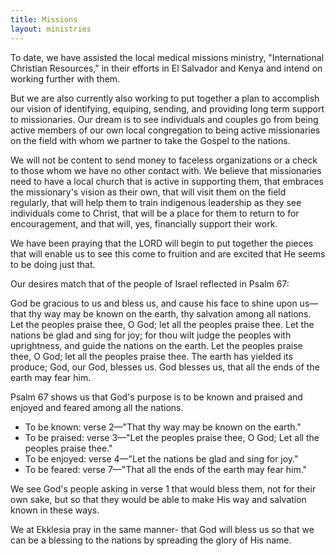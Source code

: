```yaml
---
title: Missions
layout: ministries
---
```


To date, we have assisted the local medical missions ministry, "International Christian Resources," in their efforts in El Salvador and Kenya and intend on working further with them.

But we are also currently also working to put together a plan to accomplish our vision of identifying, equiping, sending, and providing long term support to missionaries.  Our dream is to see individuals and couples go from being active members of our own local congregation to being active missionaries on the field with whom we partner to take the Gospel to the nations.

We will not be content to send money to faceless organizations or a check to those whom we have no other contact with.  We believe that missionaries need to have a local church that is active in supporting them, that embraces the missionary's vision as their own, that will visit them on the field regularly, that will help them to train indigenous leadership as they see individuals come to Christ, that will be a place for them to return to for encouragement, and that will, yes, financially support their work.

We have been praying that the LORD will begin to put together the pieces that will enable us to see this come to fruition and are excited that He seems to be doing just that.

Our desires match that of the people of Israel reflected in Psalm 67:

God be gracious to us and bless us, and cause his face to shine upon us—that thy way may be known on the earth, thy salvation among all nations. Let the peoples praise thee, O God; let all the peoples praise thee. Let the nations be glad and sing for joy; for thou wilt judge the peoples with uprightness, and guide the nations on the earth. Let the peoples praise thee, O God; let all the peoples praise thee. The earth has yielded its produce; God, our God, blesses us. God blesses us, that all the ends of the earth may fear him.

Psalm 67 shows us that God's purpose is to be known and praised and enjoyed and feared among all the nations.

* To be known: verse 2—"That thy way may be known on the earth."
* To be praised: verse 3—"Let the peoples praise thee, O God; Let all      the peoples praise thee."
* To be enjoyed: verse 4—"Let the nations be glad and sing for joy."
* To be feared: verse 7—"That all the ends of the earth may fear him."

We see God's people asking in verse 1 that would bless them, not for their own sake, but so that they would be able to make His way and salvation known in these ways.

We at Ekklesia pray in the same manner- that God will bless us so that we can be a blessing to the nations by spreading the glory of His name.



